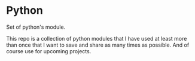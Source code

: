 # Python
Set of python's module.

This repo is a collection of python modules that I have used at least more than once that I want to save and share as many times as possible. And of course use for upcoming projects.
